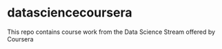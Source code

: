 datasciencecoursera
===================

This repo contains course work from the Data Science Stream offered by Coursera
